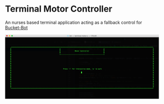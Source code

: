 # Terminal Motor Controller

An nurses based terminal application acting as a fallback control for [Bucket-Bot](https://github.com/RobbyChapman/bucket-bot)

![Alt text](./assets/ScreenShot.png?raw=true "Terminal")